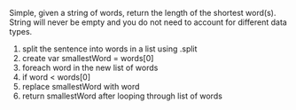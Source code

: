 Simple, given a string of words, return the length of the shortest word(s).
String will never be empty and you do not need to account for different data types.

1. split the sentence into words in a list using .split
2. create var smallestWord = words[0]
3. foreach word in the new list of words
4. if word < words[0]
5. replace smallestWord with word
6. return smallestWord after looping through list of words

